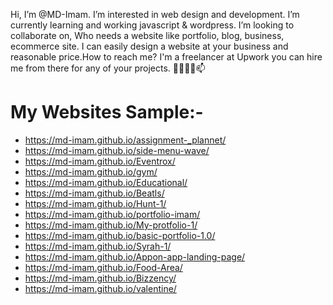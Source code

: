 Hi, I’m @MD-Imam. I’m interested in web design and development. I’m currently learning and working javascript & wordpress. I’m looking to collaborate on, Who needs a website like portfolio, blog, business, ecommerce site. I can easily design a website at your business and reasonable price.How to reach me? I'm a freelancer at Upwork you can hire me from there for any of your projects. 👋👀🌱💞️📫 

  My Websites Sample:-
  =====================
- https://md-imam.github.io/assignment-_plannet/
- https://md-imam.github.io/side-menu-wave/
- https://md-imam.github.io/Eventrox/
- https://md-imam.github.io/gym/
- https://md-imam.github.io/Educational/
- https://md-imam.github.io/Beatls/
- https://md-imam.github.io/Hunt-1/
- https://md-imam.github.io/portfolio-imam/
- https://md-imam.github.io/My-protfolio-1/
- https://md-imam.github.io/basic-portfolio-1.0/
- https://md-imam.github.io/Syrah-1/
- https://md-imam.github.io/Appon-app-landing-page/
- https://md-imam.github.io/Food-Area/
- https://md-imam.github.io/Bizzency/
- https://md-imam.github.io/valentine/

<!---
MD-Imam/MD-Imam is a ✨ special ✨ repository because its `README.md` (this file) appears on your GitHub profile.
You can click the Preview link to take a look at your changes.
https://github.com/MD-Imam
--->
